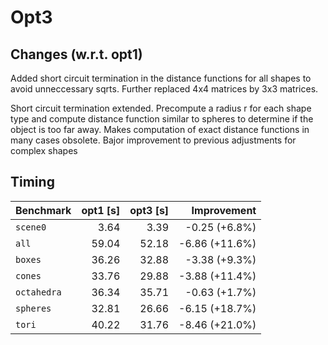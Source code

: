 # Opt3

## Changes (w.r.t. opt1)

Added short circuit termination in the distance functions for all shapes to avoid unneccessary sqrts.
Further replaced 4x4 matrices by 3x3 matrices.

Short circuit termination extended. Precompute a radius r for each shape type and compute distance function similar to spheres to determine
if the object is too far away. Makes computation of exact distance functions in many cases obsolete. Bajor improvement to previous adjustments
for complex shapes

## Timing

| Benchmark  | opt1 [s] | opt3 [s] | Improvement |
|------------|------:|------:|---------------:|
|`scene0`    |  3.64 |  3.39 | -0.25  (+6.8%) |
|`all`       | 59.04 | 52.18 | -6.86 (+11.6%) |
|`boxes`     | 36.26 | 32.88 | -3.38  (+9.3%) |
|`cones`     | 33.76 | 29.88 | -3.88 (+11.4%) |
|`octahedra` | 36.34 | 35.71 | -0.63  (+1.7%) |
|`spheres`   | 32.81 | 26.66 | -6.15 (+18.7%) |
|`tori`      | 40.22 | 31.76 | -8.46 (+21.0%) |

